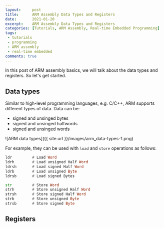 ```yaml
---
layout:     post
title:      ARM Assembly Data Types and Registers
date:       2021-01-20
excerpt:    ARM Assembly Data Types and Registers
categories: [Tutorials, ARM Assembly, Real-time Embedded Programming]
tags:
 - tutorials
 - programming
 - ARM assembly
 - real-time embedded
comments: true
---
```


In this post of ARM assembly basics, we will talk about the data types and registers. So let's get started.

## Data types

Similar to high-level programming languages, e.g. C/C++, ARM supports different types of data. 
Data can be:
* signed and unsinged bytes
* signed and unsinged halfwords
* signed and unsinged words

![ARM data types]({{ site.url }}/images/arm_data-types-1.png)   

For example, they can be used with `load` and `store` operations as follows:

```asm
ldr         # Load Word
ldrh        # Load unsigned Half Word
ldrsh       # Load signed Half Word
ldrb        # Load unsigned Byte
ldrsb       # Load signed Bytes

str         # Store Word
strh        # Store unsigned Half Word
strsh       # Store signed Half Word
strb        # Store unsigned Byte
strsb       # Store signed Byte
```

## Registers
